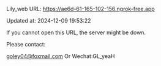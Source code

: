 Lily_web URL: https://ae6d-61-165-102-156.ngrok-free.app

Updated at: 2024-12-09 19:53:22

If you cannot open this URL, the server might be down.

Please contact: 

goley04@foxmail.com Or Wechat:GL_yeaH